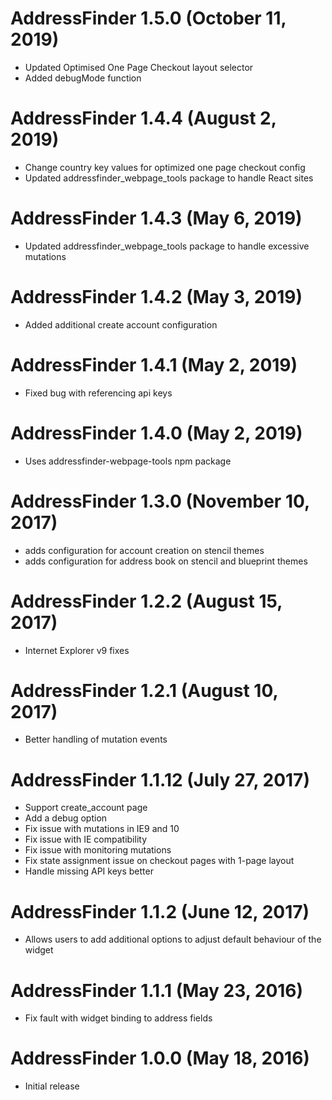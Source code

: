 # AddressFinder 1.5.0 (October 11, 2019)
* Updated Optimised One Page Checkout layout selector
* Added debugMode function

# AddressFinder 1.4.4 (August 2, 2019)
* Change country key values for optimized one page checkout config
* Updated addressfinder_webpage_tools package to handle React sites

# AddressFinder 1.4.3 (May 6, 2019)
* Updated addressfinder_webpage_tools package to handle excessive mutations

# AddressFinder 1.4.2 (May 3, 2019)
* Added additional create account configuration

# AddressFinder 1.4.1 (May 2, 2019)
* Fixed bug with referencing api keys

# AddressFinder 1.4.0 (May 2, 2019)
* Uses addressfinder-webpage-tools npm package

# AddressFinder 1.3.0 (November 10, 2017)
* adds configuration for account creation on stencil themes
* adds configuration for address book on stencil and blueprint themes

# AddressFinder 1.2.2 (August 15, 2017)
* Internet Explorer v9 fixes

# AddressFinder 1.2.1 (August 10, 2017)
* Better handling of mutation events

# AddressFinder 1.1.12 (July 27, 2017)
* Support create_account page
* Add a debug option
* Fix issue with mutations in IE9 and 10
* Fix issue with IE compatibility
* Fix issue with monitoring mutations
* Fix state assignment issue on checkout pages with 1-page layout
* Handle missing API keys better

# AddressFinder 1.1.2 (June 12, 2017)

* Allows users to add additional options to adjust default behaviour of the widget

# AddressFinder 1.1.1 (May 23, 2016)

* Fix fault with widget binding to address fields

# AddressFinder 1.0.0 (May 18, 2016)

* Initial release
